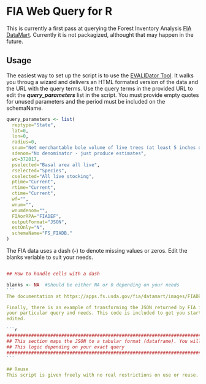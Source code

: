 # FIA Web Query for R

This is currently a first pass at querying the Forest Inventory Analysis [FIA DataMart](https://apps.fs.usda.gov/fia/datamart/datamart.html). Currently  it is not packagized, althought that may happen in the future.

## Usage

The easiest way to set up the script is to use the [EVALIDator Tool](https://apps.fs.usda.gov/Evalidator/evalidator.jsp). It walks you throug a wizard and delivers an HTML formated version of the data and the URL with the query terms. Use the query terms in the provided URL to edit the *__query_parameters__* list in the script. You must provide empty quotes for unused parameters and the period must be included on the schemaName.

```r
query_parameters <- list(
  reptype="State",
  lat=0,
  lon=0,
  radius=0,
  snum="Net merchantable bole volume of live trees (at least 5 inches d.b.h./d.r.c.), in cubic feet, on forest land",
  sdenom="No denominator - just produce estimates",
  wc=372017,
  pselected="Basal area all live",
  rselected="Species",
  cselected="All live stocking",
  ptime="Current",
  rtime="Current",
  ctime="Current",
  wf="",
  wnum="",
  wnumdenom="",
  FIAorRPA="FIADEF",
  outputFormat="JSON",
  estOnly="N",
  schemaName="FS_FIADB."
)
```

The FIA data uses a dash (**-**) to denote missing values or zeros. Edit the blanks veriable to suit your needs.

````r

## How to handle cells with a dash

blanks <- NA  #Should be either NA or 0 depending on your needs
```
The documentation at https://apps.fs.usda.gov/fia/datamart/images/FIADB_API.pdf sshows that you can either send a GET request or a POST request. The post request can return larger quantities of data. The script has code to do either, the code for the GET request is commented out. 

Finally, there is an example of transforming the JSON returned by FIA into a dataframe. The code here will be specific to
your particular query and needs. This code is included to get you started. EVerything below this section marker should be 
edited.

```r
####################################################################################################
## This section maps the JSON to a tabular format (dataframe). You will need to change           ##
## This logic depending on your exact query                                                      ##
###################################################################################################
```

## Reuse
This script is given freely with no real restrictions on use or reuse.
